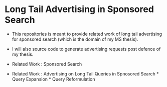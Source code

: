 # Long Tail Advertising in Sponsored Search
* This repositories is meant to provide related work of long tail advertising for sponsored search (which is the domain of my MS thesis).
* I will also source code to generate advertising requests post defence of my thesis.

* Related Work : Sponsored Search

* Related Work : Advertising on Long Tail Queries in Spnosored Search
              * Query Expansion
              * Query Reformulation




